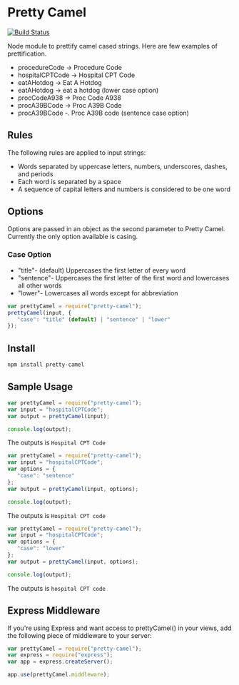 # Pretty Camel
[![Build Status](https://secure.travis-ci.org/softek/pretty-camel.png?branch=master)](http://travis-ci.org/softek/pretty-camel)

Node module to prettify camel cased strings. Here are few examples of prettification.
* procedureCode -> Procedure Code
* hospitalCPTCode -> Hospital CPT Code
* eatAHotdog -> Eat A Hotdog
* eatAHotdog -> eat a hotdog (lower case option)
* procCodeA938 -> Proc Code A938
* procA39BCode -> Proc A39B Code
* procA39BCode -. Proc A39B code (sentence case option)

## Rules
The following rules are applied to input strings:
* Words separated by uppercase letters, numbers, underscores, dashes, and periods
* Each word is separated by a space
* A sequence of capital letters and numbers is considered to be one word

## Options
Options are passed in an object as the second parameter to Pretty Camel. Currently the only option available is casing. 

### Case Option
* "title"- (default) Uppercases the first letter of every word
* "sentence"- Uppercases the first letter of the first word and lowercases all other words
* "lower"- Lowercases all words except for abbreviation

```javascript
var prettyCamel = require("pretty-camel");
prettyCamel(input, {
   "case": "title" (default) | "sentence" | "lower"
});
```

## Install
```
npm install pretty-camel
```

## Sample Usage

```javascript
var prettyCamel = require("pretty-camel");
var input = "hospitalCPTCode";
var output = prettyCamel(input);

console.log(output);
```
The outputs is ```Hospital CPT Code```

```javascript
var prettyCamel = require("pretty-camel");
var input = "hospitalCPTCode";
var options = {
   "case": "sentence" 
};
var output = prettyCamel(input, options);

console.log(output);
```
The outputs is ```Hospital CPT code```

```javascript
var prettyCamel = require("pretty-camel");
var input = "hospitalCPTCode";
var options = {
   "case": "lower" 
};
var output = prettyCamel(input, options);

console.log(output);
```
The outputs is ```hospital CPT code```

## Express Middleware
If you're using Express and want access to prettyCamel() in your views, add the following piece of middleware to your server:

```javascript
var prettyCamel = require("pretty-camel");
var express = require("express");
var app = express.createServer();

app.use(prettyCamel.middleware);
```
